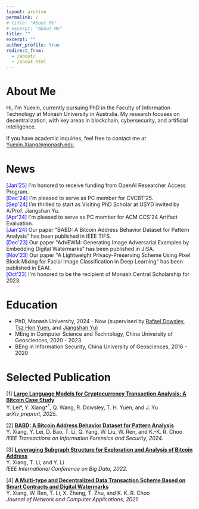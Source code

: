 ```yaml
---
layout: archive
permalink: /
# title: "About Me"
# excerpt: "About Me"
title: ""
excerpt: ""
author_profile: true
redirect_from: 
  - /about/
  - /about.html
---
```


About Me
======
Hi, I'm Yuexin, currently pursuing PhD in the Faculty of Information Technology at Monash University in Australia. My research focuses on decentralization, with key areas in blockchain, cybersecurity, and artificial intelligence.

If you have academic inquiries, feel free to contact me at <a style="text-decoration: none">Yuexin.Xiang@monash.edu</a>.

News
======
<ul class="list__news" style="list-style: none; padding-left: 0;">
  <li><span style="color: blue;">[Jan'25]</span> I'm honored to receive funding from OpenAI Researcher Access Program. </li>
  <li><span style="color: blue;">[Dec'24]</span> I'm pleased to serve as PC member for CVCBT'25.</li>
  <li><span style="color: blue;">[Sep'24]</span> I’m thrilled to start as Visiting PhD Scholar at USYD invited by A/Prof. Jiangshan Yu.</li>
  <li><span style="color: blue;">[Apr'24]</span> I'm pleased to serve as PC member for ACM CCS'24 Artifact Evaluation.</li>
  <li><span style="color: blue;">[Jan'24]</span> Our paper "BABD: A Bitcoin Address Behavior Dataset for Pattern Analysis" has been published in IEEE TIFS.</li>
  <li><span style="color: blue;">[Dec'23]</span> Our paper "AdvEWM: Generating Image Adversarial Examples by Embedding Digital Watermarks" has been published in JISA.</li>
  <li><span style="color: blue;">[Nov'23]</span> Our paper "A Lightweight Privacy-Preserving Scheme Using Pixel Block Mixing for Facial Image Classification in Deep Learning" has been published in EAAI.</li>
  <li><span style="color: blue;">[Oct'23]</span> I'm honored to be the recipient of Monash Central Scholarship for 2023.</li>
</ul>

Education
======
* PhD, Monash University, 2024 - Now (supervised by [Rafael Dowsley](https://dowsley.net), [Tsz Hon Yuen](https://thyuen.github.io), and [Jiangshan Yu](https://jiangshanyu.github.io/))
* MEng in Computer Science and Technology, China University of Geosciences, 2020 - 2023
* BEng in Information Security, China University of Geosciences, 2016 - 2020
 
Selected Publication
======
[1] **[Large Language Models for Cryptocurrency Transaction Analysis: A Bitcoin Case Study](https://arxiv.org/abs/2501.18158)** <br />
  Y. Lei\*, Y. Xiang\*<sup>†</sup>, Q. Wang, R. Dowsley, T. H. Yuen, and J. Yu <br />
  _arXiv preprint, 2025._ <br />
  
[2] **[BABD: A Bitcoin Address Behavior Dataset for Pattern Analysis](https://doi.org/10.1109/TIFS.2023.3347894)** <br />
  Y. Xiang, Y. Lei, D. Bao, T. Li, Q. Yang, W. Liu, W. Ren, and K.-K. R. Choo <br />
  _IEEE Transactions on Information Forensics and Security, 2024._ <br />
  
[3] **[Leveraging Subgraph Structure for Exploration and Analysis of Bitcoin Address](https://doi.org/10.1109/BigData55660.2022.10020980)** <br />
  Y. Xiang, T. Li, and Y. Li <br />
  _IEEE International Conference on Big Data, 2022._ <br />

[4] **[A Multi-type and Decentralized Data Transaction Scheme Based on Smart Contracts and Digital Watermarks](https://doi.org/10.1016/j.jnca.2020.102953)** <br />
  Y. Xiang, W. Ren, T. Li, X. Zheng, T. Zhu, and K. K. R. Choo <br />
  _Journal of Network and Computer Applications, 2021._ <br />



